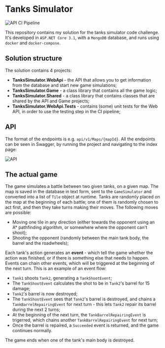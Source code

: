 # Tanks Simulator

![API CI Pipeline](https://github.com/Mirch/TanksSimulator/workflows/API%20CI%20Pipeline/badge.svg)

This repository contains my solution for the tanks simulator code challenge. It's developed in `ASP.NET Core 3.1`, with a `MongoDB` database, and runs using `docker` and `docker-compose`.

## Solution structure

The solution contains 4 projects:
- **TanksSimulator.WebApi** - the API that allows you to get information from the database and start new game simulations;
- **TanksSimulator.Game** - a class library that contains all the game logic;
- **TanksSimulator.Shared** - a class library that contains classes that are shared by the API and Game projects; 
- **TanksSimulator.WebApi.Tests** - contains (some) unit tests for the Web API, in order to use the testing step in the CI pipeline; 

## API

The format of the endpoints is e.g. `api/v1/Maps/{mapId}`. All the endpoints can be seen in Swagger, by running the project and navigating to the index page:

![API](https://i.imgur.com/4ttuUZa.png)

## The actual game

The game simulates a battle between two given tanks, on a given map. The map is saved in the database in text form, sent to the `GameSimulator` and converted into a list of `Tile` object at runtime. Tanks are randomly placed on the map at the beginning of each battle; one of them is randomly chosen to act first, and then they take turns making their moves. The following moves are possible:
- Moving one tile in any direction (either towards the opponent using an A* pathfinding algorithm, or somewhere where the opponent can't shoot);
- Shooting the opponent (randomly between the main tank body, the barrel and the roadwheels);

Each tank's action generates an **event** - which tell the game whether the action was finished, or if there is something else that needs to happen. Events can chain other events, which will be triggered at the beginning of the next turn. This is an example of an event flow:
- `Tank1` shoots `Tank2`, generating a `TankShootEvent`;
- The `TankShootEvent` calculates the shot to be in `Tank2`'s barrel for 15 damage;
- `Tank2`'s barrel is now destroyed;
- The `TankShootEvent` sees that `Tank2`'s barrel is destroyed, and chains a `TankBarrelRepairingEvent` for next turn - this lets `Tank2` repair its barrel during the next 2 turns;
- At the beginning of the next turn, the `TankBarrelRepairingEvent` is trigerred, which chains another `TankBarrelRepairingEvent` for next turn;
- Once the barrel is repaired, a `Succeeded` event is returned, and the game continues normally.

The game ends when one of the tank's main body is destroyed.   
